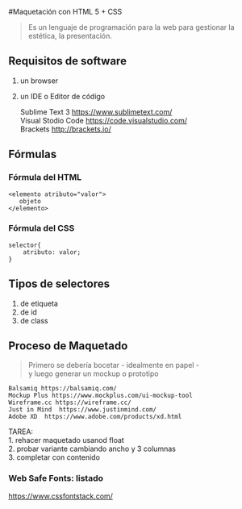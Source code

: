 #Maquetación con HTML 5 +  CSS

>Es un lenguaje de programación para la web para gestionar la estética, la presentación.

## Requisitos de software

 1. un browser    
 2. un IDE o Editor de código    
 
    Sublime Text 3 https://www.sublimetext.com/   
    Visual Stodio Code https://code.visualstudio.com/  
    Brackets http://brackets.io/  
    
## Fórmulas  

### Fórmula del HTML

    <elemento atributo="valor">    
       objeto   
    </elemento>
    
### Fórmula del CSS

    selector{
        atributo: valor;
    } 
    
## Tipos de selectores

  1. de etiqueta
  2. de id
  3. de class
  
## Proceso de Maquetado  
> Primero se debería bocetar - idealmente en papel -   
> y luego generar un mockup o prototipo

    Balsamiq https://balsamiq.com/  
    Mockup Plus https://www.mockplus.com/ui-mockup-tool  
    Wireframe.cc https://wireframe.cc/  
    Just in Mind  https://www.justinmind.com/  
    Adobe XD  https://www.adobe.com/products/xd.html  
    
TAREA:   
    1. rehacer maquetado usanod float  
    2. probar variante cambiando ancho y 3 columnas  
    3. completar con contenido
    
    
### Web Safe Fonts: listado 
  https://www.cssfontstack.com/